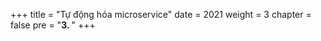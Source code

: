 +++
title = "Tự động hóa microservice"
date = 2021
weight = 3
chapter = false
pre = "<b>3. </b>"
+++


